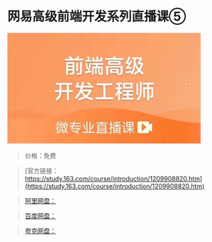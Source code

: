 # 网易高级前端开发系列直播课⑤

![img](../../../assets/study163/free/a17a7f9598684718b61c54d503fa3fee.jpg)

> 价格：免费

> [官方链接：https://study.163.com/course/introduction/1209908820.htm](https://study.163.com/course/introduction/1209908820.htm)

> [阿里网盘：]()

> [百度网盘：]()

> [夸克网盘：]()
